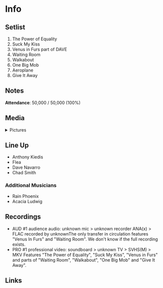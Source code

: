 # Info

## Setlist

1. The Power of Equality
2. Suck My Kiss
3. Venus in Furs part of DAVE
4. Waiting Room
5. Walkabout
6. One Big Mob
7. Aeroplane
8. Give It Away

## Notes

**Attendance**: 50,000 / 50,000 (100%)

## Media 

<details>
  <summary>Pictures</summary>
  <!--<img alt="Setlist" title="Setlist" src="_.jpg" height="200" />-->
</details>

## Line Up

* Anthony Kiedis
* Flea
* Dave Navarro
* Chad Smith

### Additional Musicians

* Rain Phoenix  
* Acacia Ludwig

## Recordings

* AUD #1 audience audio: unknown mic > unknown recorder ANA(x) > FLAC recorded by unknownThe only transfer in circulation features "Venus In Furs" and "Waiting Room". We don't know if the full recording exists.  
* PRO #1 professional video: soundboard > unknown TV > SVHS(M) > MKV Features "The Power of Equality", "Suck My Kiss", "Venus in Furs" and parts of "Waiting Room", "Walkabout", "One Big Mob" and "Give It Away".

## Links

